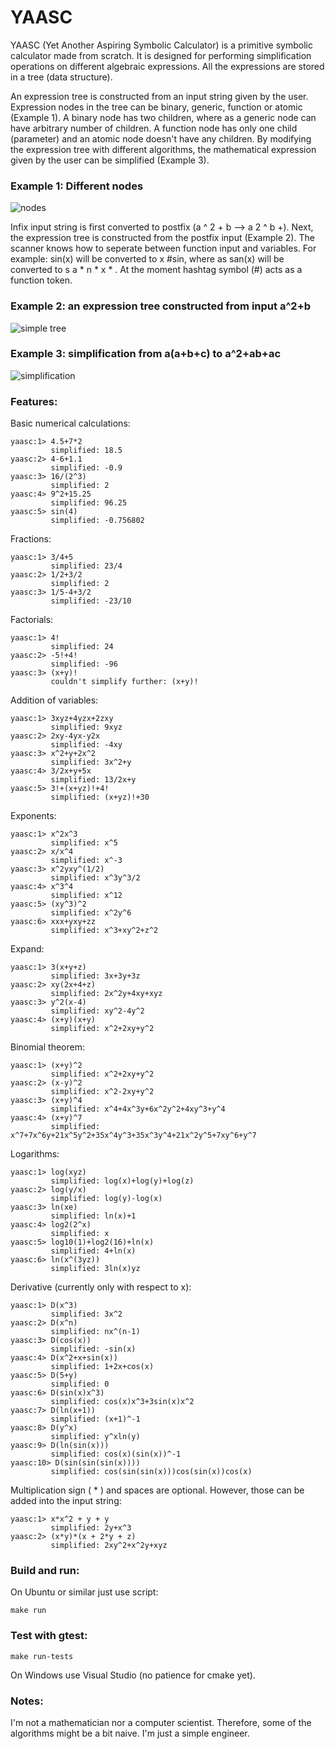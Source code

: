 # YAASC
YAASC (Yet Another Aspiring Symbolic Calculator) is a primitive symbolic calculator made from scratch. It is designed for performing simplification operations on different algebraic expressions. All the expressions are stored in a tree (data structure).

An expression tree is constructed from an input string given by the user. Expression nodes in the tree can be binary, generic, function or atomic (Example 1). A binary node has two children, where as a generic node can have arbitrary number of children. A function node has only one child (parameter) and an atomic node doesn't have any children. By modifying the expression tree with different algorithms, the mathematical expression given by the user can be simplified (Example 3).


### Example 1: Different nodes
![nodes](https://github.com/squarematr1x/YAASC/blob/master/Resources/img3.png?raw=true)

Infix input string is first converted to postfix (a ^ 2 + b --> a 2 ^ b +). Next, the expression tree is constructed from the postfix input (Example 2). The scanner knows how to seperate between function input and variables. For example: sin(x) will be converted to x #sin, where as san(x) will be converted to s a * n * x * . At the moment hashtag symbol (#) acts as a function token.

### Example 2: an expression tree constructed from input a^2+b

![simple tree](https://github.com/squarematr1x/YAASC/blob/master/Resources/img1.png?raw=true)

### Example 3: simplification from a(a+b+c) to a^2+ab+ac
![simplification](https://github.com/squarematr1x/YAASC/blob/master/Resources/img2.png?raw=true)

### Features:

Basic numerical calculations:

```
yaasc:1> 4.5+7*2
         simplified: 18.5
yaasc:2> 4-6+1.1
         simplified: -0.9
yaasc:3> 16/(2^3)
         simplified: 2
yaasc:4> 9^2+15.25
         simplified: 96.25
yaasc:5> sin(4)
         simplified: -0.756802
```

Fractions:

```
yaasc:1> 3/4+5
         simplified: 23/4
yaasc:2> 1/2+3/2
         simplified: 2
yaasc:3> 1/5-4+3/2
         simplified: -23/10
```

Factorials:

```
yaasc:1> 4!
         simplified: 24
yaasc:2> -5!+4!
         simplified: -96
yaasc:3> (x+y)!
         couldn't simplify further: (x+y)!
```

Addition of variables:

```
yaasc:1> 3xyz+4yzx+2zxy
         simplified: 9xyz
yaasc:2> 2xy-4yx-y2x
         simplified: -4xy
yaasc:3> x^2+y+2x^2
         simplified: 3x^2+y
yaasc:4> 3/2x+y+5x
         simplified: 13/2x+y
yaasc:5> 3!+(x+yz)!+4!
         simplified: (x+yz)!+30
```

Exponents:

```
yaasc:1> x^2x^3
         simplified: x^5
yaasc:2> x/x^4
         simplified: x^-3
yaasc:3> x^2yxy^(1/2)
         simplified: x^3y^3/2
yaasc:4> x^3^4
         simplified: x^12
yaasc:5> (xy^3)^2
         simplified: x^2y^6
yaasc:6> xxx+yxy+zz
         simplified: x^3+xy^2+z^2
```

Expand:

```
yaasc:1> 3(x+y+z)
         simplified: 3x+3y+3z
yaasc:2> xy(2x+4+z)
         simplified: 2x^2y+4xy+xyz
yaasc:3> y^2(x-4)
         simplified: xy^2-4y^2
yaasc:4> (x+y)(x+y)
         simplified: x^2+2xy+y^2
```

Binomial theorem:

```
yaasc:1> (x+y)^2
         simplified: x^2+2xy+y^2
yaasc:2> (x-y)^2
         simplified: x^2-2xy+y^2
yaasc:3> (x+y)^4
         simplified: x^4+4x^3y+6x^2y^2+4xy^3+y^4
yaasc:4> (x+y)^7
         simplified: x^7+7x^6y+21x^5y^2+35x^4y^3+35x^3y^4+21x^2y^5+7xy^6+y^7
```

Logarithms:

```
yaasc:1> log(xyz)
         simplified: log(x)+log(y)+log(z)
yaasc:2> log(y/x)
         simplified: log(y)-log(x)
yaasc:3> ln(xe)
         simplified: ln(x)+1
yaasc:4> log2(2^x)
         simplified: x
yaasc:5> log10(1)+log2(16)+ln(x)
         simplified: 4+ln(x)
yaasc:6> ln(x^(3yz))
         simplified: 3ln(x)yz
```

Derivative (currently only with respect to x):

```
yaasc:1> D(x^3)
         simplified: 3x^2
yaasc:2> D(x^n)
         simplified: nx^(n-1)
yaasc:3> D(cos(x))
         simplified: -sin(x)
yaasc:4> D(x^2+x+sin(x))
         simplified: 1+2x+cos(x)
yaasc:5> D(5+y)
         simplified: 0
yaasc:6> D(sin(x)x^3)
         simplified: cos(x)x^3+3sin(x)x^2
yaasc:7> D(ln(x+1))
         simplified: (x+1)^-1
yaasc:8> D(y^x)
         simplified: y^xln(y)
yaasc:9> D(ln(sin(x)))
         simplified: cos(x)(sin(x))^-1
yaasc:10> D(sin(sin(sin(x))))
         simplified: cos(sin(sin(x)))cos(sin(x))cos(x)
```

Multiplication sign ( * ) and spaces are optional. However, those can be added into the input string:

```
yaasc:1> x*x^2 + y + y
         simplified: 2y+x^3
yaasc:2> (x*y)*(x + 2*y + z)
         simplified: 2xy^2+x^2y+xyz         
```

### Build and run:
On Ubuntu or similar just use script:

```
make run
```

### Test with gtest:

```
make run-tests
```

On Windows use Visual Studio (no patience for cmake yet).

### Notes:
I'm not a mathematician nor a computer scientist. Therefore, some of the algorithms might be a bit naive. I'm just a simple engineer.
